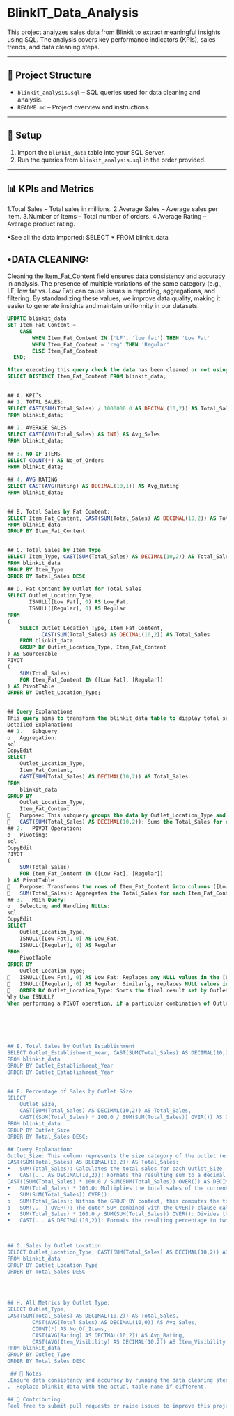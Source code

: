 # BlinkIT_Data_Analysis

This project analyzes sales data from Blinkit to extract meaningful insights using SQL. The analysis covers key performance indicators (KPIs), sales trends, and data cleaning steps.

---

## 📂 **Project Structure**
- `blinkit_analysis.sql` – SQL queries used for data cleaning and analysis.  
- `README.md` – Project overview and instructions.  

---

## 🚀 **Setup**
1. Import the `blinkit_data` table into your SQL Server.  
2. Run the queries from `blinkit_analysis.sql` in the order provided.  

---
## 📊 KPIs and Metrics
1.Total Sales – Total sales in millions.
2.Average Sales – Average sales per item.
3.Number of Items – Total number of orders.
4.Average Rating – Average product rating.

•See all the data imported:
SELECT * FROM blinkit_data
## •DATA CLEANING:
Cleaning the Item_Fat_Content field ensures data consistency and accuracy in analysis. The presence of multiple variations of the same category (e.g., LF, low fat vs. Low Fat) can cause issues in reporting, aggregations, and filtering. By standardizing these values, we improve data quality, making it easier to generate insights and maintain uniformity in our datasets.
```sql
UPDATE blinkit_data
SET Item_Fat_Content = 
    CASE 
        WHEN Item_Fat_Content IN ('LF', 'low fat') THEN 'Low Fat'
        WHEN Item_Fat_Content = 'reg' THEN 'Regular'
        ELSE Item_Fat_Content
  END;

After executing this query check the data has been cleaned or not using below query
SELECT DISTINCT Item_Fat_Content FROM blinkit_data;

	 
## A. KPI’s
## 1. TOTAL SALES:
SELECT CAST(SUM(Total_Sales) / 1000000.0 AS DECIMAL(10,2)) AS Total_Sales_Million
FROM blinkit_data;
 
## 2. AVERAGE SALES
SELECT CAST(AVG(Total_Sales) AS INT) AS Avg_Sales
FROM blinkit_data;
 
## 3. NO OF ITEMS
SELECT COUNT(*) AS No_of_Orders
FROM blinkit_data;
 
## 4. AVG RATING
SELECT CAST(AVG(Rating) AS DECIMAL(10,1)) AS Avg_Rating
FROM blinkit_data;
 

## B. Total Sales by Fat Content:
SELECT Item_Fat_Content, CAST(SUM(Total_Sales) AS DECIMAL(10,2)) AS Total_Sales
FROM blinkit_data
GROUP BY Item_Fat_Content
 

## C. Total Sales by Item Type
SELECT Item_Type, CAST(SUM(Total_Sales) AS DECIMAL(10,2)) AS Total_Sales
FROM blinkit_data
GROUP BY Item_Type
ORDER BY Total_Sales DESC
 
## D. Fat Content by Outlet for Total Sales
SELECT Outlet_Location_Type, 
       ISNULL([Low Fat], 0) AS Low_Fat, 
       ISNULL([Regular], 0) AS Regular
FROM 
(
    SELECT Outlet_Location_Type, Item_Fat_Content, 
           CAST(SUM(Total_Sales) AS DECIMAL(10,2)) AS Total_Sales
    FROM blinkit_data
    GROUP BY Outlet_Location_Type, Item_Fat_Content
) AS SourceTable
PIVOT 
(
    SUM(Total_Sales) 
    FOR Item_Fat_Content IN ([Low Fat], [Regular])
) AS PivotTable
ORDER BY Outlet_Location_Type;

 
## Query Explanations
This query aims to transform the blinkit_data table to display total sales (Total_Sales) for each combination of Outlet_Location_Type and Item_Fat_Content. The result will show Outlet_Location_Type as rows and Item_Fat_Content categories ("Low Fat" and "Regular") as columns. If there are no sales for a particular combination, the query will display 0 instead of NULL.
Detailed Explanation:
## 1.	Subquery
o	Aggregation:
sql
CopyEdit
SELECT 
    Outlet_Location_Type, 
    Item_Fat_Content, 
    CAST(SUM(Total_Sales) AS DECIMAL(10,2)) AS Total_Sales
FROM 
    blinkit_data
GROUP BY 
    Outlet_Location_Type, 
    Item_Fat_Content
	Purpose: This subquery groups the data by Outlet_Location_Type and Item_Fat_Content, calculating the total sales for each combination.
	CAST(SUM(Total_Sales) AS DECIMAL(10,2)): Sums the Total_Sales for each group and casts the result to a decimal with two decimal places for precision.
## 2.	PIVOT Operation:
o	Pivoting:
sql
CopyEdit
PIVOT 
(
    SUM(Total_Sales) 
    FOR Item_Fat_Content IN ([Low Fat], [Regular])
) AS PivotTable
	Purpose: Transforms the rows of Item_Fat_Content into columns ([Low Fat] and [Regular]).
	SUM(Total_Sales): Aggregates the Total_Sales for each Item_Fat_Content category within each Outlet_Location_Type.
## 3.	Main Query:
o	Selecting and Handling NULLs:
sql
CopyEdit
SELECT 
    Outlet_Location_Type, 
    ISNULL([Low Fat], 0) AS Low_Fat, 
    ISNULL([Regular], 0) AS Regular
FROM 
    PivotTable
ORDER BY 
    Outlet_Location_Type;
	ISNULL([Low Fat], 0) AS Low_Fat: Replaces any NULL values in the [Low Fat] column with 0 and renames the column to Low_Fat.
	ISNULL([Regular], 0) AS Regular: Similarly, replaces NULL values in the [Regular] column with 0.
	ORDER BY Outlet_Location_Type: Sorts the final result set by Outlet_Location_Type.
Why Use ISNULL?
When performing a PIVOT operation, if a particular combination of Outlet_Location_Type and Item_Fat_Content doesn't exist in the data, the resulting cell will contain a NULL value. Using ISNULL(column) 






## E. Total Sales by Outlet Establishment
SELECT Outlet_Establishment_Year, CAST(SUM(Total_Sales) AS DECIMAL(10,2)) AS Total_Sales
FROM blinkit_data
GROUP BY Outlet_Establishment_Year
ORDER BY Outlet_Establishment_Year
 

## F. Percentage of Sales by Outlet Size
SELECT 
    Outlet_Size, 
    CAST(SUM(Total_Sales) AS DECIMAL(10,2)) AS Total_Sales,
    CAST((SUM(Total_Sales) * 100.0 / SUM(SUM(Total_Sales)) OVER()) AS DECIMAL(10,2)) AS Sales_Percentage
FROM blinkit_data
GROUP BY Outlet_Size
ORDER BY Total_Sales DESC;

## Query Explanation:
Outlet_Size: This column represents the size category of the outlet (e.g., Small, Medium, Large).
CAST(SUM(Total_Sales) AS DECIMAL(10,2)) AS Total_Sales:
•	SUM(Total_Sales): Calculates the total sales for each Outlet_Size.
•	CAST(... AS DECIMAL(10,2)): Formats the resulting sum to a decimal number with two decimal places for precision.
CAST((SUM(Total_Sales) * 100.0 / SUM(SUM(Total_Sales)) OVER()) AS DECIMAL(10,2)) AS Sales_Percentage:
•	SUM(Total_Sales) * 100.0: Multiplies the total sales of the current Outlet_Size by 100 to prepare for percentage calculation.
•	SUM(SUM(Total_Sales)) OVER():
o	SUM(Total_Sales): Within the GROUP BY context, this computes the total sales for each Outlet_Size.
o	SUM(... ) OVER(): The outer SUM combined with the OVER() clause calculates the grand total of all Total_Sales across all outlet sizes without collapsing the result set. 
•	SUM(Total_Sales) * 100.0 / SUM(SUM(Total_Sales)) OVER(): Divides the total sales of the current Outlet_Size by the grand total sales and multiplies by 100 to get the percentage contribution of each outlet size to the overall sales.
•	CAST(... AS DECIMAL(10,2)): Formats the resulting percentage to two decimal places.

 

## G. Sales by Outlet Location
SELECT Outlet_Location_Type, CAST(SUM(Total_Sales) AS DECIMAL(10,2)) AS Total_Sales
FROM blinkit_data
GROUP BY Outlet_Location_Type
ORDER BY Total_Sales DESC
 



## H. All Metrics by Outlet Type:
SELECT Outlet_Type, 
CAST(SUM(Total_Sales) AS DECIMAL(10,2)) AS Total_Sales,
		CAST(AVG(Total_Sales) AS DECIMAL(10,0)) AS Avg_Sales,
		COUNT(*) AS No_Of_Items,
		CAST(AVG(Rating) AS DECIMAL(10,2)) AS Avg_Rating,
		CAST(AVG(Item_Visibility) AS DECIMAL(10,2)) AS Item_Visibility
FROM blinkit_data
GROUP BY Outlet_Type
ORDER BY Total_Sales DESC

 ## 📝 Notes
.Ensure data consistency and accuracy by running the data cleaning steps before analysis.
.  Replace blinkit_data with the actual table name if different.

## 📢 Contributing
Feel free to submit pull requests or raise issues to improve this project.
